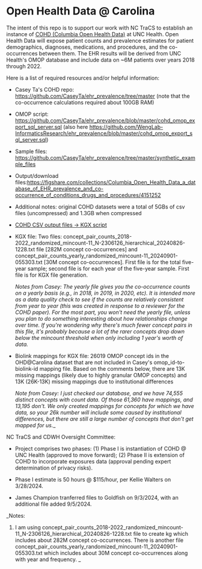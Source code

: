 # Open Health Data @ Carolina

The intent of this repo is to support our work with NC TraCS to establish an instance of [COHD (Columbia Open Health Data)](http://cohd.io/about.html) at UNC Health. Open Health Data will expose patient counts and prevalence estimates for patient demographics, diagnoses, medications, and procedures, and the co-occurrences between them. The EHR results will be derived from UNC Health's OMOP database and include data on ~6M patients over years 2018 through 2022.

Here is a list of required resources and/or helpful information:

   - Casey Ta's COHD repo: https://github.com/CaseyTa/ehr_prevalence/tree/master (note that the co-occurrence calculations required about 100GB RAM)

   - OMOP script: https://github.com/CaseyTa/ehr_prevalence/blob/master/cohd_omop_export_sql_server.sql (also here https://github.com/WengLab-InformaticsResearch/ehr_prevalence/blob/master/cohd_omop_export_sql_server.sql)

   - Sample files: https://github.com/CaseyTa/ehr_prevalence/tree/master/synthetic_example_files

   - Output/download files:https://figshare.com/collections/Columbia_Open_Health_Data_a_database_of_EHR_prevalence_and_co-occurrence_of_conditions_drugs_and_procedures/4151252

   - Additional notes: original COHD datasets were a total of 5GBs of csv files (uncompressed) and 1.3GB when compressed

   - [COHD CSV output files -> KGX script](https://drive.google.com/drive/folders/1AT_-7OUsovDxwt1O5MepLILfgTXnWu56?usp=drive_link)

   - KGX file: Two files: concept_pair_counts_2018-2022_randomized_mincount-11_N-2306126_hierarchical_20240826-1228.txt file [282M concept co-occurrences] and concept_pair_counts_yearly_randomized_mincount-11_20240901-055303.txt [30M concept co-occurrences]. First file is for the total five-year sample; second file is for each year of the five-year sample. First file is for KGX file generation.

     _Notes from Casey:
   The yearly file gives you the co-occurrence counts on a yearly basis (e.g., in 2018, in 2019, in 2020, etc). It is intended more as a data quality check to see if the counts are relatively consistent from year to year (this was created in response to a reviewer for the COHD paper). For the most part, you won't need the yearly file, unless you plan to do something interesting about how relationships change over time. If you're wondering why there's much fewer concept pairs in this file, it's probably because a lot of the rarer concepts drop down below the mincount threshold when only including 1 year's worth of data._

- Biolink mappings for KGX file: 26019 OMOP concept ids in the OHD@Carolina dataset that are not included in Casey's omop_id-to-biolink-id mapping file. Based on the comments below, there are 13K missing mappings (likely due to highly granular OMOP concepts) and 13K (26K-13K) missing mappings due to institutional differences

  _Note from Casey:
   I just checked our database, and we have 74,555 distinct concepts with count data. Of those 61,360 have mappings, and 13,195 don't. We only created mappings for concepts for which we have data, so your 26k number will include some caused by institutional differences, but there are still a large number of concepts that don't get mapped for us.__
     
NC TraCS and CDWH Oversight Committee: 

- Project comprises two phases: (1) Phase I is instantiation of COHD @ UNC Health (approved to move forward); (2) Phase II is extension of COHD to incorporate exposures data (approval pending expert determination of privacy risks).

-   Phase I estimate is 50 hours @ $115/hour, per Kellie Walters on 3/28/2024.
-   James Champion tranferred files to Goldfish on 9/3/2024, with an additional file added 9/5/2024.

_Notes:

1. I am using concept_pair_counts_2018-2022_randomized_mincount-11_N-2306126_hierarchical_20240826-1228.txt file to create kg which includes about 282M concept co-occurrences. There is another file concept_pair_counts_yearly_randomized_mincount-11_20240901-055303.txt which includes about 30M concept co-occurrences along with year and frequency.  _
